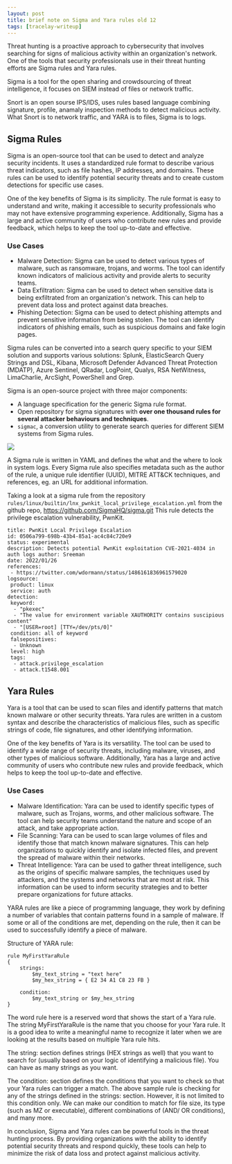 ```yaml
---
layout: post
title: brief note on Sigma and Yara rules old 12
tags: [tracelay-writeup]
---
```


Threat hunting is a proactive approach to cybersecurity that involves searching for signs of malicious activity within an organization's network. One of the tools that security professionals use in their threat hunting efforts are Sigma rules and Yara rules.

Sigma is a tool for the open sharing and crowdsourcing of threat intelligence, it focuses on SIEM instead of files or network traffic. 

Snort is an open sourse IPS/IDS, uses rules based language combining signature, profile, anamaly inspection methods to detect malicious activity. What Snort is to network traffic, and YARA is to files, Sigma is to logs.

## Sigma Rules

Sigma is an open-source tool that can be used to detect and analyze security incidents. It uses a standardized rule format to describe various threat indicators, such as file hashes, IP addresses, and domains. These rules can be used to identify potential security threats and to create custom detections for specific use cases.

One of the key benefits of Sigma is its simplicity. The rule format is easy to understand and write, making it accessible to security professionals who may not have extensive programming experience. Additionally, Sigma has a large and active community of users who contribute new rules and provide feedback, which helps to keep the tool up-to-date and effective.

### Use Cases
- Malware Detection: Sigma can be used to detect various types of malware, such as ransomware, trojans, and worms. The tool can identify known indicators of malicious activity and provide alerts to security teams.
- Data Exfiltration: Sigma can be used to detect when sensitive data is being exfiltrated from an organization's network. This can help to prevent data loss and protect against data breaches.
- Phishing Detection: Sigma can be used to detect phishing attempts and prevent sensitive information from being stolen. The tool can identify indicators of phishing emails, such as suspicious domains and fake login pages.

Sigma rules can be converted into a search query specific to your SIEM solution and supports various solutions: Splunk, ElasticSearch Query Strings and DSL, Kibana, Microsoft Defender Advanced Threat Protection (MDATP), Azure Sentinel, QRadar, LogPoint, Qualys, RSA NetWitness, LimaCharlie, ArcSight, PowerShell and Grep.

Sigma is an open-source project with three major components:
- A language specification for the generic Sigma rule format.
- Open repository for sigma signatures with **over one thousand rules for several attacker behaviours and techniques**.
- `sigmac`, a conversion utility to generate search queries for different SIEM systems from Sigma rules.

![](../../../assets/images/sigma_yara/Sigma-description.png)

A Sigma rule is written in YAML and defines the what and the where to look in system logs. Every Sigma rule also specifies metadata such as the author of the rule, a unique rule identifier (UUID), MITRE ATT&CK techniques, and references, eg. an URL for additional information.

Taking a look at a sigma rule from the repository `rules/linux/builtin/lnx_pwnkit_local_privilege_escalation.yml` from the github repo, https://github.com/SigmaHQ/sigma.git 
This rule detects the privilege escalation vulnerability, PwnKit.

```
title: PwnKit Local Privilege Escalation 
id: 0506a799-698b-43b4-85a1-ac4c84c720e9 
status: experimental 
description: Detects potential PwnKit exploitation CVE-2021-4034 in auth logs author: Sreeman 
date: 2022/01/26 
references:
 - https://twitter.com/wdormann/status/1486161836961579020 
logsource: 
 product: linux 
 service: auth 
detection: 
 keyword: 
  - "pkexec"
  - "The value for environment variable XAUTHORITY contains suscipious content" 
  - "[USER=root] [TTY=/dev/pts/0]" 
 condition: all of keyword 
 falsepositives: 
  - Unknown 
 level: high 
 tags: 
  - attack.privilege_escalation
  - attack.t1548.001
```

## Yara Rules

Yara is a tool that can be used to scan files and identify patterns that match known malware or other security threats. Yara rules are written in a custom syntax and describe the characteristics of malicious files, such as specific strings of code, file signatures, and other identifying information.

One of the key benefits of Yara is its versatility. The tool can be used to identify a wide range of security threats, including malware, viruses, and other types of malicious software. Additionally, Yara has a large and active community of users who contribute new rules and provide feedback, which helps to keep the tool up-to-date and effective.

### Use Cases

- Malware Identification: Yara can be used to identify specific types of malware, such as Trojans, worms, and other malicious software. The tool can help security teams understand the nature and scope of an attack, and take appropriate action.
- File Scanning: Yara can be used to scan large volumes of files and identify those that match known malware signatures. This can help organizations to quickly identify and isolate infected files, and prevent the spread of malware within their networks.
- Threat Intelligence: Yara can be used to gather threat intelligence, such as the origins of specific malware samples, the techniques used by attackers, and the systems and networks that are most at risk. This information can be used to inform security strategies and to better prepare organizations for future attacks.

YARA rules are like a piece of programming language, they work by defining a number of variables that contain patterns found in a sample of malware. If some or all of the conditions are met, depending on the rule, then it can be used to successfully identify a piece of malware.

Structure of YARA rule:
```
rule MyFirstYaraRule
{
    strings:
        $my_text_string = "text here"
        $my_hex_string = { E2 34 A1 C8 23 FB }

    condition:
        $my_text_string or $my_hex_string
}
```
The word rule here is a reserved word that shows the start of a Yara rule. The string MyFirstYaraRule is the name that you choose for your Yara rule. It is a good idea to write a meaningful name to recognize it later when we are looking at the results based on multiple Yara rule hits.

The string: section defines strings (HEX strings as well) that you want to search for (usually based on your logic of identifying a malicious file). You can have as many strings as you want.

The condition: section defines the conditions that you want to check so that your Yara rules can trigger a match. The above sample rule is checking for any of the strings defined in the strings: section. However, it is not limited to this condition only. We can make our condition to match for file size, its type (such as MZ or executable), different combinations of (AND/ OR conditions), and many more.

In conclusion, Sigma and Yara rules can be powerful tools in the threat hunting process. By providing organizations with the ability to identify potential security threats and respond quickly, these tools can help to minimize the risk of data loss and protect against malicious activity.